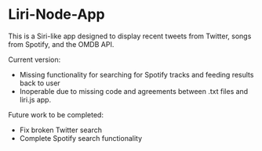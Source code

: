 # Liri-Node-App
This is a Siri-like app designed to display recent tweets from Twitter, songs from Spotify, and the OMDB API.

Current version:

* Missing functionality for searching for Spotify tracks and feeding results back to user
* Inoperable due to missing code and agreements between .txt files and liri.js app.

Future work to be completed:

* Fix broken Twitter search
* Complete Spotify search functionality